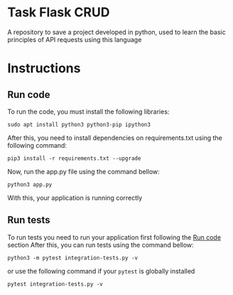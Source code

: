 # Task Flask CRUD
A repository to save a project developed in python, used to learn the basic principles of API requests using this language

# Instructions
## Run code
To run the code, you must install the following libraries:
```
sudo apt install python3 python3-pip ipython3
```
After this, you need to install dependencies on requirements.txt using the following command:
```
pip3 install -r requirements.txt --upgrade
```
Now, run the app.py file using the command bellow:
```
python3 app.py
```
With this, your application is running correctly

## Run tests
To run tests you need to run your application first following the [Run code](#run-code) section
After this, you can run tests using the command bellow:
```
python3 -m pytest integration-tests.py -v
```
or use the following command if your `pytest` is globally installed 
```
pytest integration-tests.py -v
```